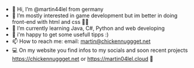 - 👋 Hi, I’m @martin44lel from germany
- 👀 I’m mostly interested in game development but im better in doing front-end with html and css ✌🏼
- 🌱 I’m currently learning Java, C#, Python and web developing
- 💁 i'm happy to get some usefull tipps :)
- 📫 How to reach me: email: martin@chickennuggget.net
- 💻 On my website you find infos to my socials and soon recent projects https://chickennuggget.net or https://martin04lel.cloud 🙂
  
<!---
martin44lel/martin44lel is a ✨ special ✨ repository because its `README.md` (this file) appears on your GitHub profile.
You can click the Preview link to take a look at your changes.
--->
